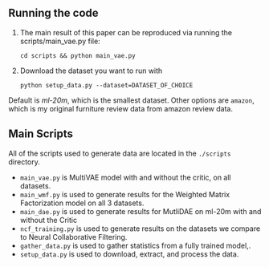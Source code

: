 ## Running the code

1. The main result of this paper can be reproduced via running the scripts/main_vae.py file:

    `cd scripts && python main_vae.py`

2. Download the dataset you want to run with

    `python setup_data.py --dataset=DATASET_OF_CHOICE`

Default is *ml-20m*, which is the smallest dataset. Other options are `amazon`, which is my original furniture review data from amazon review data.

## Main Scripts

All of the scripts used to generate data are located in the `./scripts` directory.
* `main_vae.py` is MultiVAE model with and without the critic, on all datasets.
* `main_wmf.py` is used to generate results for the Weighted Matrix Factorization model on all 3 datasets.
* `main_dae.py` is used to generate results for MutliDAE on ml-20m with and without the Critic
* `ncf_training.py` is used to generate results on the datasets we compare to Neural Collaborative Filtering.
* `gather_data.py` is used to gather statistics from a fully trained model,.
* `setup_data.py` is used to download, extract, and process the data.